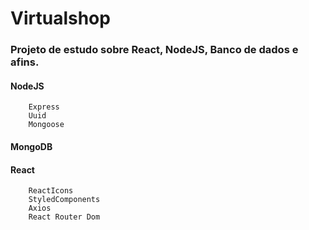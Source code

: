 # Virtualshop

### Projeto de estudo sobre React, NodeJS, Banco de dados e afins.

#### NodeJS
        Express
        Uuid
        Mongoose
        
#### MongoDB

#### React
        ReactIcons
        StyledComponents
        Axios
        React Router Dom